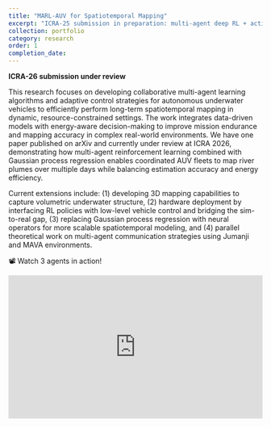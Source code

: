 ```yaml
---
title: "MARL-AUV for Spatiotemporal Mapping"
excerpt: "ICRA-25 submission in preparation: multi-agent deep RL + active GP regression for salinity mapping of dynamic coastal plumes."
collection: portfolio
category: research
order: 1
completion_date:
---
```


**ICRA-26 submission under review**

This research focuses on developing collaborative multi-agent learning algorithms and adaptive control strategies for autonomous underwater vehicles to efficiently perform long-term spatiotemporal mapping in dynamic, resource-constrained settings. The work integrates data-driven models with energy-aware decision-making to improve mission endurance and mapping accuracy in complex real-world environments. We have one paper published on arXiv and currently under review at ICRA 2026, demonstrating how multi-agent reinforcement learning combined with Gaussian process regression enables coordinated AUV fleets to map river plumes over multiple days while balancing estimation accuracy and energy efficiency.

Current extensions include: (1) developing 3D mapping capabilities to capture volumetric underwater structure, (2) hardware deployment by interfacing RL policies with low-level vehicle control and bridging the sim-to-real gap, (3) replacing Gaussian process regression with neural operators for more scalable spatiotemporal modeling, and (4) parallel theoretical work on multi-agent communication strategies using Jumanji and MAVA environments.

📽️ Watch 3 agents in action!
<div style="position: relative; padding-bottom: 56.25%; height: 0; overflow: hidden; max-width: 100%; margin: 1em auto;">
  <iframe 
    src="https://www.youtube.com/embed/QxnMhjMl6C0?autoplay=1&mute=1" 
    frameborder="0" 
    allow="accelerometer; autoplay; clipboard-write; encrypted-media; gyroscope; picture-in-picture" 
    allowfullscreen
    style="position: absolute; top: 0; left: 0; width: 100%; height: 100%;">
  </iframe>
</div>